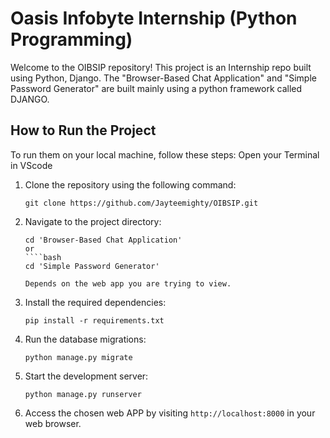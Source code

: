 # Oasis Infobyte Internship (Python Programming)

Welcome to the OIBSIP repository! This project is an Internship repo built using Python, Django. The "Browser-Based Chat Application" and "Simple Password Generator" are built mainly using a python framework called DJANGO.


## How to Run the Project

To run them on your local machine, follow these steps:
Open your Terminal in VScode

1. Clone the repository using the following command:
   ````
   git clone https://github.com/Jayteemighty/OIBSIP.git
2. Navigate to the project directory:
   ````
   cd 'Browser-Based Chat Application'
   or
   ````bash
   cd 'Simple Password Generator'

   Depends on the web app you are trying to view.
3. Install the required dependencies:
   ````
   pip install -r requirements.txt
4. Run the database migrations:
   ````
   python manage.py migrate
5. Start the development server:
   ````
   python manage.py runserver
6. Access the chosen web APP by visiting `http://localhost:8000` in your web browser.




